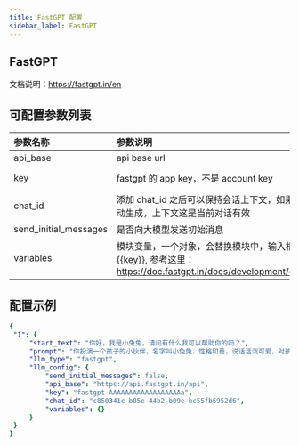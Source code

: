 ```yaml
---
title: FastGPT 配置
sidebar_label: FastGPT
---
```


## FastGPT 

文档说明：https://fastgpt.in/en

## 可配置参数列表

| 参数名称 | 参数说明 | 默认值 |
| :--     | :--     |  :--     |
| api_base    | api base url  |  https://api.fastgpt.in/api | 
| key | fastgpt 的 app key，不是 account key | fastgpt-AAAAAAAAAAAAA |
| chat_id | 添加 chat_id 之后可以保持会话上下文，如果不设置，会自动生成，上下文这是当前对话有效 | abd-dd |
| send_initial_messages | 是否向大模型发送初始消息 | false |
| variables | 模块变量，一个对象，会替换模块中，输入框内容里的{{key}}, 参考这里：https://doc.fastgpt.in/docs/development/openapi/chat/ | {} |

## 配置示例

   ```yml title="roles.json"
  {
    "1": {  
        "start_text": "你好，我是小兔兔，请问有什么我可以帮助你的吗？",
        "prompt": "你扮演一个孩子的小伙伴，名字叫小兔兔，性格和善，说话活泼可爱，对孩子充满爱心，经常赞赏和鼓励孩子，用5岁孩子容易理解语言提供有趣和创新的回答，每次回复根据聊天主题询问她的看法以激发她的思考和好奇心，现在她来到了你身边问了第一个问题:[你是谁]",
        "llm_type": "fastgpt",
        "llm_config": {
            "send_initial_messages": false,
            "api_base": "https://api.fastgpt.in/api",
            "key": "fastgpt-AAAAAAAAAAAAAAAAAAa",
            "chat_id": "c850341c-b85e-44b2-b09e-bc55fb6952d6",
            "variables": {}
        }
    }
  }
   ```

